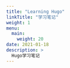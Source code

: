 ```yaml
---
title: "Learning Hugo"
linkTitle: "学习笔记"
weight: 1
menu:
  main:
    weight: 20
date: 2021-01-18
description: >
  Hugo学习笔记
---
```



